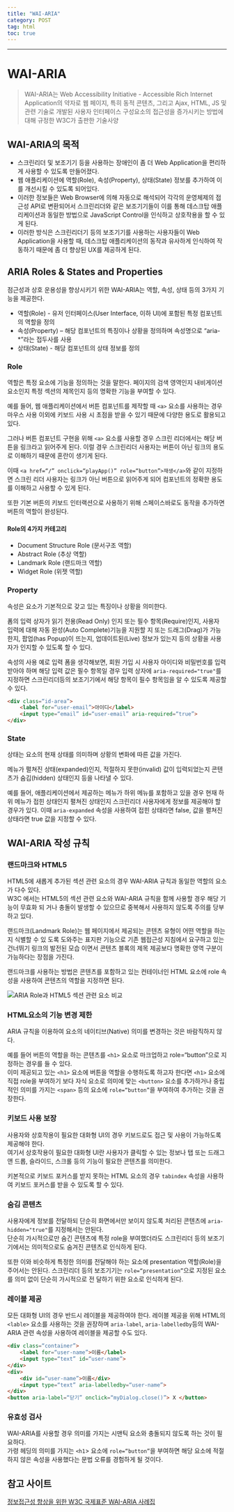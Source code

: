 ```yaml
---
title: "WAI-ARIA"
category: POST
tag: html
toc: true
---
```

---
# WAI-ARIA
>WAI-ARIA는 Web Accessibility Initiative - Accessible Rich Internet Application의 약자로 웹 페이지, 특히 동적 콘텐츠, 그리고 Ajax, HTML, JS 및 관련 기술로 개발된 사용자 인터페이스 구성요소의 접근성을 증가시키는 방법에 대해 규정한 W3C가 출판한 기술사양

## WAI-ARIA의 목적
* 스크린리더 및 보조기기 등을 사용하는 장애인이 좀 더 Web Application을 편리하게 사용할 수 있도록 만들어졌다.
* 웹 애플리케이션에 역할(Role), 속성(Property), 상태(State) 정보를 추가하여 이를 개선시킬 수 있도록 되어있다.
* 이러한 정보들은 Web Browser에 의해 자동으로 해석되어 각각의 운영체제의 접근성 API로 변환되어서 스크린리더와 같은 보조기기들이 이를 통해 데스크탑 애플리케이션과 동일한 방법으로 JavaScript Control을 인식하고 상호작용을 할 수 있게 된다.
* 이러한 방식은 스크린리더기 등의 보조기기를 사용하는 사용자들이 Web Application을 사용할 때, 데스크탑 애플리케이션의 동작과 유사하게 인식하여 작동하기 때문에 좀 더 향상된 UX를 제공하게 된다.

## ARIA Roles & States and Properties
점근성과 상호 운용성을 향상시키기 위한 WAI-ARIA는 역할, 속성, 상태 등의 3가지 기능을 제공한다.
* 역할(Role) - 유저 인터페이스(User Interface, 이하 UI)에 포함된 특정 컴포넌트의 역할을 정의
* 속성(Property) – 해당 컴포넌트의 특징이나 상황을 정의하며 속성명으로 “aria-*”라는 접두사를 사용
* 상태(State) - 해당 컴포넌트의 상태 정보를 정의

### Role
역할은 특정 요소에 기능을 정의하는 것을 말한다. 페이지의 검색 영역인지 내비게이션 요소인지 특정 섹션의 제목인지 등의 명확한 기능을 부여할 수 있다.

예를 들어, 웹 애플리케이션에서 버튼 컴포넌트를 제작할 때 `<a>` 요소를 사용하는 경우 마우스 사용 이외에 키보드 사용 시 초점을 받을 수 있기 때문에 다양한 용도로 활용되고 있다.

그러나 버튼 컴포넌트 구현을 위해 `<a>` 요소를 사용할 경우 스크린 리더에서는 해당 버튼을 링크라고 읽어주게 된다. 이럴 경우 스크린리더 사용자는 버튼이 아닌 링크의 용도로 이해하기 때문에 혼란이 생기게 된다.

이때 `<a href=“/” onclick=“playApp()” role=“button”>재생</a>`와 같이 지정하면 스크린 리더 사용자는 링크가 아닌 버튼으로 읽어주게 되어 컴포넌트의 정확한 용도를 이해하고 사용할 수 있게 된다.

또한 기본 버튼의 키보드 인터랙션으로 사용하기 위해 스페이스바로도 동작을 추가하면 버튼의 역할이 완성된다.

#### Role의 4가지 카테고리
* Document Structure Role (문서구조 역할)
* Abstract Role (추상 역할)
* Landmark Role (랜드마크 역할)
* Widget Role (위젯 역할)

### Property
속성은 요소가 기본적으로 갖고 있는 특징이나 상황을 의미한다.

폼의 입력 상자가
읽기 전용(Read Only) 인지 또는 필수 항목(Require)인지, 사용자 입력에 대해 자동 완성(Auto Complete)기능을 지원할 지 또는 드래그(Drag)가 가능한지, 팝업(has Popup)이 뜨는지, 업데이트된(Live) 정보가 있는지 등의 상황을 사용자가 인지할 수 있도록 할 수 있다. 

속성의 사용 예로 입력 폼을 생각해보면, 회원 가입 시 사용자 아이디와 비밀번호를 입력 받아야 하며 해당 입력 값은 필수 항목일 경우 입력 상자에 `aria-required="true"`를 지정하면 스크린리더등의 보조기기에서 해당 항목이 필수 항목임을 알 수 있도록 제공할 수 있다.
```html
<div class=“id-area”>
    <label for=“user-email”>아이디</label>
    <input type=“email” id=“user-email” aria-required=“true”>
</div>
```

### State
상태는 요소의 현재 상태를 의미하며 상황의 변화에 따른 값을 가진다.

메뉴가 펼쳐진 상태(expanded)인지, 적절하지 못한(invalid) 값이 입력되었는지 콘텐츠가 숨김(hidden) 상태인지 등을 나타낼 수 있다.

예를 들어, 애플리케이션에서 제공하는 메뉴가 하위 메뉴를 포함하고 있을 경우 현재 하위 메뉴가 접힌 상태인지 펼쳐진 상태인지 스크린리더 사용자에게 정보를 제공해야 할 경우가 있다. 이때 `aria-expanded` 속성을 사용하여 접힌 상태라면 false, 값을 펼쳐진 상태라면 true 값을 지정할 수 있다.


## WAI-ARIA 작성 규칙
### 랜드마크와 HTML5
HTML5에 새롭게 추가된 섹션 관련 요소의 경우 WAI-ARIA 규칙과 동일한 역할의 요소가 다수 있다.  
W3C 에서는 HTML5의 섹션 관련 요소와 WAI-ARIA 규칙을 함께 사용할 경우 해당 기능이 무효화 되
거나 충돌이 발생할 수 있으므로 중복해서 사용하지 않도록 주의를 당부하고 있다.

랜드마크(Landmark Role)는 웹 페이지에서 제공되는 콘텐츠 유형이 어떤 역할을 하는지 식별할 수 있
도록 도와주는 표지판 기능으로 기존 웹접근성 지침에서 요구하고 있는 건너뛰기 링크의 발전된 모습
이면서 콘텐츠 블록의 제목 제공보다 명확한 영역 구분이 가능하다는 장점을 가진다.

랜드마크를 사용하는 방법은 콘텐츠를 포함하고 있는 컨테이너인 HTML 요소에 role 속성을 사용하여 콘텐츠의 역할을 지정하면 된다.

![ARIA Role과 HTML5 섹션 관련 요소 비교](../assets/images/0811/01.png)

### HTML요소의 기능 변경 제한
ARIA 규칙을 이용하여 요소의 네이티브(Native) 의미를 변경하는 것은 바람직하지 않다. 

예를 들어 버튼의 역할을 하는 콘텐츠를 `<h1>` 요소로 마크업하고 role=“button”으로 지정하는 경우를 들 수 있다.  
이미 제공되고 있는 `<h1>` 요소에 버튼을 역할을 수행하도록 하고자 한다면 `<h1>` 요소에 직접 role을 부여하기 보다 자식 요소로 의미에 맞는 `<button>` 요소를 추가하거나 중립적인 의미를 가지는 `<span>` 등의 요소에 `role=“button”`을 부여하여 추가하는 것을 권장한다.

### 키보드 사용 보장
사용자와 상호작용이 필요한 대화형 UI의 경우 키보드로도 접근 및 사용이 가능하도록 제공해야 한다.  
여기서 상호작용이 필요한 대화형 UI란 사용자가 클릭할 수 있는 정보나 탭 또는 드래그 앤 드롭, 슬라이드, 스크롤 등의 기능이 필요한 콘텐츠를 의미한다.

키본적으로 키보드 포커스를 받지 못하는 HTML 요소의 경우 `tabindex` 속성을 사용하여 키보드 포커스를 받을 수 있도록 할 수 있다.

### 숨김 콘텐츠
사용자에게 정보를 전달하되 단순히 화면에서만 보이지 않도록 처리된 콘텐츠에 `aria-hidden="true"`를 지정해서는 안된다.  
단순히 가시적으로만 숨긴 콘텐츠에 특정 role을 부여했더라도 스크린리더 등의 보조기기에서는 의미적으로도 숨겨진 콘텐츠로 인식하게 된다.

또한 이와 비슷하게 특정한 의미를 전달해야 하는 요소에 presentation 역할(Role)을 주어서는 안된다.
스크린리더 등의 보조기기는 `role=“presentation”`으로 지정된 요소를 의미 없이 단순히 가시적으로 전
달하기 위한 요소로 인식하게 된다.

### 레이블 제공
모든 대화형 UI의 경우 반드시 레이블을 제공하여야 한다. 레이블 제공을 위해 HTML의 `<lable>` 요소를 사용하는 것을 권장하며
`aria-label`, `aria-labelledby`등의 WAI-ARIA 관련 속성을 사용하여 레이블을 제공할 수도 있다.

```html
<div class=“container”>
    <label for=“user-name”>이름</label>
    <input type=“text” id=“user-name”>
</div>
<div>
    <div id=“user-name”>이름</div>
    <input type=“text” aria-labelledby=“user-name”>
</div>
<button aria-label=“닫기” onclick=“myDialog.close()”> X </button>
```

### 유효성 검사
WAI-ARIA를 사용할 경우 의미를 가지는 시맨틱 요소와 충돌되지 않도록 하는 것이 필요하다.   
가령 헤딩의 의미를 가지는 `<h1`> 요소에 `role=“button”`을 부여하면 해당 요소에 적절하지 않은 속성을 사용했다는 문법 오류를 경험하게 될 것이다.

## 참고 사이트
[정보접근성 향상을 위한 W3C 국제표준 WAI-ARIA 사례집](https://www.wah.or.kr:444/board/boardView.asp?brd_sn=5&brd_idx=1019)